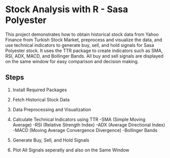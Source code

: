 # Stock Analysis with R - Sasa Polyester
This project demonstrates how to obtain historical stock data from Yahoo Finance from Turkish Stock Market, preprocess and visualize the data, and use technical indicators to generate buy, sell, and hold signals for Sasa Polyester stock. It uses the TTR package to create indicators such as SMA, RSI, ADX, MACD, and Bollinger Bands. All buy and sell signals are displayed on the same window for easy comparison and decision making.

## Steps

1. Install Required Packages

2. Fetch Historical Stock Data

3. Data Preprocessing and Visualization

4. Calculate Technical Indicators using TTR
    -SMA (Simple Moving Average)
    -RSI (Relative Strength Index)
    -ADX (Average Directional Index)
    -MACD (Moving Average Convergence Divergence)
    -Bollinger Bands

5. Generate Buy, Sell, and Hold Signals

6. Plot All Signals seperatly and also on the Same Window
